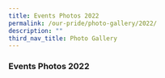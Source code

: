 ```yaml
---
title: Events Photos 2022
permalink: /our-pride/photo-gallery/2022/
description: ""
third_nav_title: Photo Gallery
---
```

### **Events Photos 2022**

